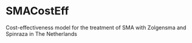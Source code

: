 # SMACostEff
Cost-effectiveness model for the treatment of SMA with Zolgensma and Spinraza in The Netherlands
